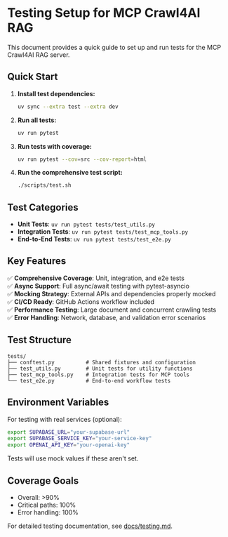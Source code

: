 # Testing Setup for MCP Crawl4AI RAG

This document provides a quick guide to set up and run tests for the MCP Crawl4AI RAG server.

## Quick Start

1. **Install test dependencies:**
   ```bash
   uv sync --extra test --extra dev
   ```

2. **Run all tests:**
   ```bash
   uv run pytest
   ```

3. **Run tests with coverage:**
   ```bash
   uv run pytest --cov=src --cov-report=html
   ```

4. **Run the comprehensive test script:**
   ```bash
   ./scripts/test.sh
   ```

## Test Categories

- **Unit Tests**: `uv run pytest tests/test_utils.py`
- **Integration Tests**: `uv run pytest tests/test_mcp_tools.py`
- **End-to-End Tests**: `uv run pytest tests/test_e2e.py`

## Key Features

✅ **Comprehensive Coverage**: Unit, integration, and e2e tests  
✅ **Async Support**: Full async/await testing with pytest-asyncio  
✅ **Mocking Strategy**: External APIs and dependencies properly mocked  
✅ **CI/CD Ready**: GitHub Actions workflow included  
✅ **Performance Testing**: Large document and concurrent crawling tests  
✅ **Error Handling**: Network, database, and validation error scenarios  

## Test Structure

```
tests/
├── conftest.py          # Shared fixtures and configuration
├── test_utils.py        # Unit tests for utility functions
├── test_mcp_tools.py    # Integration tests for MCP tools
└── test_e2e.py          # End-to-end workflow tests
```

## Environment Variables

For testing with real services (optional):
```bash
export SUPABASE_URL="your-supabase-url"
export SUPABASE_SERVICE_KEY="your-service-key"
export OPENAI_API_KEY="your-openai-key"
```

Tests will use mock values if these aren't set.

## Coverage Goals

- Overall: >90%
- Critical paths: 100%
- Error handling: 100%

For detailed testing documentation, see [docs/testing.md](docs/testing.md). 
